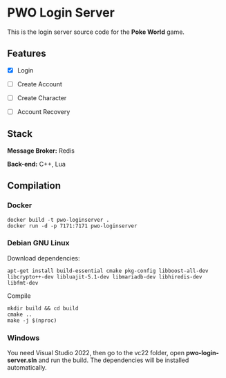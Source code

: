 
# PWO Login Server


This is the login server source code for the **Poke World** game.
## Features

- [x]  Login
- [ ]  Create Account
- [ ]  Create Character
- [ ]  Account Recovery


## Stack

**Message Broker:** Redis

**Back-end:** C++, Lua

## Compilation

### Docker
    docker build -t pwo-loginserver .
    docker run -d -p 7171:7171 pwo-loginserver

### Debian GNU Linux
  Download dependencies:
  
    apt-get install build-essential cmake pkg-config libboost-all-dev libcrypto++-dev libluajit-5.1-dev libmariadb-dev libhiredis-dev libfmt-dev
    
  Compile
  
    mkdir build && cd build
    cmake ..
    make -j $(nproc)

### Windows
  You need Visual Studio 2022, then go to the vc22 folder, open **pwo-login-server.sln** and run the build. The dependencies will be installed automatically.
  
